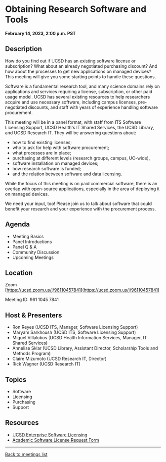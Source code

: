 # Obtaining Research Software and Tools
**February 14, 2023, 2:00 p.m. PST**

<div class="atcb" style="display:none;">
{
  "name": "UCSD RCD Community Meeting: Licensed Research Software",
  "description": "This meeting will be a panel discussing several topics related to finding, purchasing, and using licensed software for research at UCSD.<br><br>More information: [url]https://ucsd-rcd.github.io/meetings/events/2023-02-14-ResearchSoftware.html[/url]<br><br>Zoom link: https://ucsd.zoom.us/j/96110457841",
  "startDate":"2023-02-14",
  "endDate":"2023-02-14",
  "startTime":"14:00",
  "endTime":"15:00",
  "timeZone":"America/Los_Angeles",
  "location":"https://ucsd.zoom.us/j/96110457841",
  "options": [
      "Apple",
      "Google",
      "iCal",
      "Microsoft365",
      "Outlook.com"
  ]
}
</div>

## Description

How do you find out if UCSD has an existing software license or
subscription? What about an already negotiated purchasing discount?
And how about the processes to get new applications on managed
devices? This meeting will give you some starting points to handle
these questions.

Software is a fundamental research tool, and many science domains rely
on applications and services requiring a license, subscription, or
other paid usage model. UCSD has several existing resources to help
researchers acquire and use necessary software, including campus
licenses, pre-negotiated discounts, and staff with years of experience
handling software procurement. 

This meeting will be in a panel format, with staff from ITS Software
Licensing Support, UCSD Health's IT Shared Services, the UCSD Library,
and UCSD Research IT. They will be answering questions about:

* how to find existing licenses;
* who to ask for help with software procurement;
* what processes are in place;
* purchasing at different levels (research groups, campus, UC-wide),
* software installation on managed devices;
* how research software is funded;
* and the relation between software and data licensing.

While the focus of this meeting is on paid commercial software, there
is an overlap with open-source applications, especially in the area of
deploying it on managed devices.

We need your input, too! Please join us to talk about software that
could benefit your research and your experience with the procurement
process.

## Agenda

* Meeting Basics
* Panel Introductions
* Panel Q & A
* Community Discussion
* Upcoming Meetings

## Location

Zoom<br>
[https://ucsd.zoom.us/j/96110457841](https://ucsd.zoom.us/j/96110457841)

Meeting ID: 961 1045 7841

## Host & Presenters

* Ron Reyes (UCSD ITS, Manager, Software Licensing Support)
* Maryam Sarkhoush (UCSD ITS, Software Licensing Support)
* Miguel Villalobos (UCSD Health Information Services, Manager, IT Shared
  Services)
* Annelise Sklar (UCSD Library, Assistant Director, Scholarship Tools and Methods Program)
* Claire Mizumoto (UCSD Research IT, Director)
* Rick Wagner (UCSD Research IT)

## Topics

* Software
* Licensing
* Purchasing
* Support

## Resources

* [UCSD Enterprise Software
  Licensing](https://blink.ucsd.edu/technology/computers/software-acms/available-software/index.html)
* [Academic Software License Request Form](https://support.ucsd.edu/its?id=sc_cat_item&sys_id=9aea705b1bc7985006f292c8af4bcb76&sysparm_category=17427229db8b4010dbd6f2b6af961940)

---

[Back to meetings list](/meetings/)
